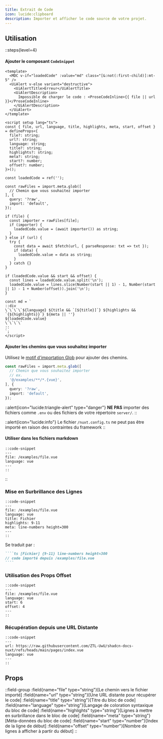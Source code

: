 ```yaml
---
title: Extrait de Code
icon: lucide:clipboard
description: Importer et afficher le code source de votre projet.
---
```


## Utilisation

::steps{level=4}

#### Ajouter le composant `CodeSnippet`

```vue [components/content/CodeSnippet.vue] {25-30} line-numbers height=400
<template>
  <MDC v-if="loadedCode" :value="md" class="[&:not(:first-child)]:mt-5" />
  <UiAlert v-else variant="destructive">
    <UiAlertTitle>Erreur</UiAlertTitle>
    <UiAlertDescription>
      Impossible de charger le code : <ProseCodeInline>{{ file || url }}</ProseCodeInline>
    </UiAlertDescription>
  </UiAlert>
</template>

<script setup lang="ts">
const { file, url, language, title, highlights, meta, start, offset } = defineProps<{
  file?: string;
  url?: string;
  language: string;
  title?: string;
  highlights?: string;
  meta?: string;
  start?: number;
  offset?: number;
}>();

const loadedCode = ref('');

const rawFiles = import.meta.glob([
  // Chemin que vous souhaitez importer
], {
  query: '?raw',
  import: 'default',
});

if (file) {
  const importer = rawFiles[file];
  if (importer) {
    loadedCode.value = (await importer()) as string;
  }
} else if (url) {
  try {
    const data = await $fetch(url, { parseResponse: txt => txt });
    if (data) {
      loadedCode.value = data as string;
    }
  } catch {}
}

if (loadedCode.value && start && offset) {
  const lines = loadedCode.value.split('\n');
  loadedCode.value = lines.slice(Number(start || 1) - 1, Number(start || 1) - 1 + Number(offset)).join('\n');
}

const md = `
::div
\`\`\`\`${language} ${title && `[${title}]`} ${highlights && `{${highlights}}`} ${meta || ''}
${loadedCode.value}
\`\`\`\`
::
`;
</script>
```

#### Ajouter les chemins que vous souhaitez importer

Utilisez le [motif d'importation Glob](https://vite.dev/guide/features#multiple-patterns) pour ajouter des chemins.

```ts [Lignes 25 à 30 dans CodeSnippet.vue]
const rawFiles = import.meta.glob([
  // Chemin que vous souhaitez importer
  // ex.
  '@/examples/**/*.{vue}',
], {
  query: '?raw',
  import: 'default',
});
```

::alert{icon="lucide:triangle-alert" type="danger"}
**NE PAS** importer des fichiers comme `.env` ou des fichiers de votre répertoire `server/`.
::

::alert{icon="lucide:info"}
Le fichier `/nuxt.config.ts` ne peut pas être importé en raison des contraintes du framework
::

#### Utiliser dans les fichiers markdown

```mdc
::code-snippet
---
file: /examples/file.vue
language: vue
---
::
```

::

### Mise en Surbrillance des Lignes

```mdc
::code-snippet
---
file: /examples/file.vue
language: vue
title: Fichier
highlights: 9-11
meta: line-numbers height=300
---
::
```

Se traduit par :

`````md
````ts [Fichier] {9-11} line-numbers height=300
// code importé depuis /examples/file.vue
````
`````

### Utilisation des Props Offset

```mdc
::code-snippet
---
file: /examples/file.vue
language: vue
start: 6
offset: 4
---
::
```

### Récupération depuis une URL Distante

```mdc
::code-snippet
---
url: https://raw.githubusercontent.com/ZTL-UwU/shadcn-docs-nuxt/refs/heads/main/pages/index.vue
language: vue
---
::
```

## Props

::field-group
  :field{name="file" type="string"}[Le chemin vers le fichier importé]
  :field{name="url" type="string"}[Une URL distante pour récupérer le code]
  :field{name="title" type="string"}[Titre du bloc de code]
  :field{name="language" type="string"}[Langage de coloration syntaxique du bloc de code]
  :field{name="highlights" type="string"}[Lignes à mettre en surbrillance dans le bloc de code]
  :field{name="meta" type="string"}[Méta-données du bloc de code]
  :field{name="start" type="number"}[Index de la ligne de début]
  :field{name="offset" type="number"}[Nombre de lignes à afficher à partir du début]
::
